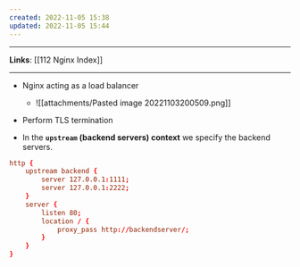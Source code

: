 ```yaml
---
created: 2022-11-05 15:38
updated: 2022-11-05 15:44
---
```

---
**Links**: [[112 Nginx Index]]

---
- Nginx acting as a load balancer
	- ![[attachments/Pasted image 20221103200509.png]]
- Perform TLS termination

- In the **`upstream` (backend servers) context** we specify the backend servers.

```nginx.conf
http {
	upstream backend {
		server 127.0.0.1:1111;
		server 127.0.0.1:2222;
	}
	server {
		listen 80;
		location / {
			proxy_pass http://backendserver/;
		}
	}
}
```